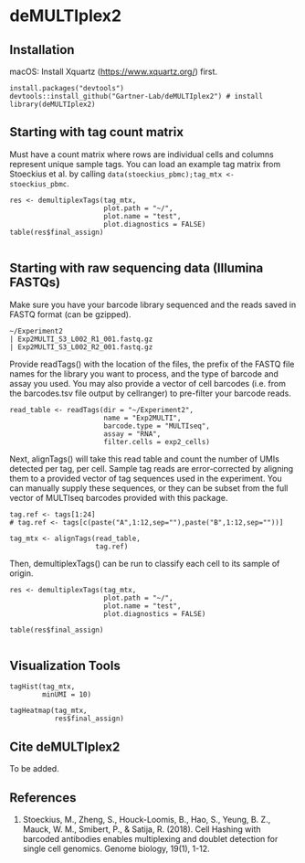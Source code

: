 # deMULTIplex2

## Installation
macOS: Install Xquartz (https://www.xquartz.org/) first.

```
install.packages("devtools") 
devtools::install_github("Gartner-Lab/deMULTIplex2") # install
library(deMULTIplex2) 
```

## Starting with tag count matrix
Must have a count matrix where rows are individual cells and columns represent unique sample tags. You can load an example tag matrix from Stoeckius et al. by calling `data(stoeckius_pbmc);tag_mtx <- stoeckius_pbmc`.

```
res <- demultiplexTags(tag_mtx,
                       plot.path = "~/",
                       plot.name = "test",
                       plot.diagnostics = FALSE)
table(res$final_assign)
                      
```

## Starting with raw sequencing data (Illumina FASTQs)
Make sure you have your barcode library sequenced and the reads saved in FASTQ format (can be gzipped).
```
~/Experiment2
| Exp2MULTI_S3_L002_R1_001.fastq.gz
| Exp2MULTI_S3_L002_R2_001.fastq.gz
```
Provide readTags() with the location of the files, the prefix of the FASTQ file names for the library you want to process, and the type of barcode and assay you used. You may also provide a vector of cell barcodes (i.e. from the barcodes.tsv file output by cellranger) to pre-filter your barcode reads.
```
read_table <- readTags(dir = "~/Experiment2",
                       name = "Exp2MULTI",
                       barcode.type = "MULTIseq",
                       assay = "RNA",
                       filter.cells = exp2_cells)
```

Next, alignTags() will take this read table and count the number of UMIs detected per tag, per cell. Sample tag reads are error-corrected by aligning them to a provided vector of tag sequences used in the experiment. You can manually supply these sequences, or they can be subset from the full vector of MULTIseq barcodes provided with this package. 

```
tag.ref <- tags[1:24]
# tag.ref <- tags[c(paste("A",1:12,sep=""),paste("B",1:12,sep=""))]

tag_mtx <- alignTags(read_table,
                     tag.ref)
```
Then, demultiplexTags() can be run to classify each cell to its sample of origin.

```
res <- demultiplexTags(tag_mtx,
                       plot.path = "~/",
                       plot.name = "test",
                       plot.diagnostics = FALSE)
                       
table(res$final_assign)
                      
```

## Visualization Tools

```
tagHist(tag_mtx,
        minUMI = 10)
```
```
tagHeatmap(tag_mtx,
           res$final_assign)
```

## Cite deMULTIplex2

To be added.

## References

1. Stoeckius, M., Zheng, S., Houck-Loomis, B., Hao, S., Yeung, B. Z., Mauck, W. M., Smibert, P., & Satija, R. (2018). Cell Hashing with barcoded antibodies enables multiplexing and doublet detection for single cell genomics. Genome biology, 19(1), 1-12. 



